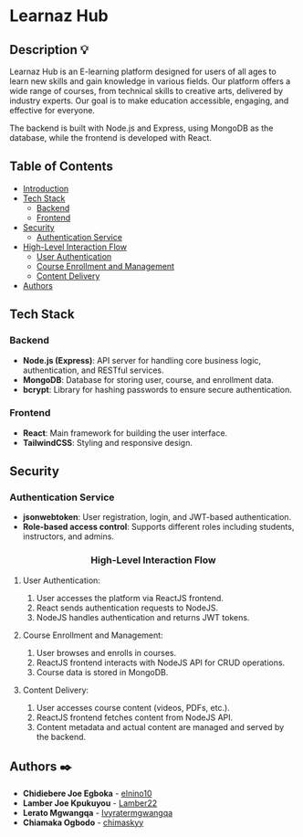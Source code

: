 # Learnaz Hub

## Description :bulb:

Learnaz Hub is an E-learning platform designed for users of all ages to learn new skills and gain knowledge in various fields. Our platform offers a wide range of courses, from technical skills to creative arts, delivered by industry experts. Our goal is to make education accessible, engaging, and effective for everyone.

The backend is built with Node.js and Express, using MongoDB as the database, while the frontend is developed with React.

## Table of Contents

- [Introduction](#description)
- [Tech Stack](#tech-stack)
  - [Backend](#backend)
  - [Frontend](#frontend)
- [Security](#security)
  - [Authentication Service](#authentication-service)
- [High-Level Interaction Flow](#high-level-interaction-flow)
  - [User Authentication](#user-authentication)
  - [Course Enrollment and Management](#course-enrollment-and-management)
  - [Content Delivery](#content-delivery)
- [Authors](#authors)

## Tech Stack

### Backend

- **Node.js (Express)**: API server for handling core business logic, authentication, and RESTful services.
- **MongoDB**: Database for storing user, course, and enrollment data.
- **bcrypt**: Library for hashing passwords to ensure secure authentication.

### Frontend

- **React**: Main framework for building the user interface.
- **TailwindCSS**: Styling and responsive design.

## Security

### Authentication Service

- **jsonwebtoken**: User registration, login, and JWT-based authentication.
- **Role-based access control**: Supports different roles including students, instructors, and admins.

<h3 align="center">High-Level Interaction Flow</h3>

1. User Authentication:
     1. User accesses the platform via ReactJS frontend.
     2. React sends authentication requests to NodeJS.
     3. NodeJS handles authentication and returns JWT tokens.

2. Course Enrollment and Management:
     1. User browses and enrolls in courses.
     2. ReactJS frontend interacts with NodeJS API for CRUD operations.
     3. Course data is stored in MongoDB.

3. Content Delivery:
     1. User accesses course content (videos, PDFs, etc.).
     2. ReactJS frontend fetches content from NodeJS API.
     3. Content metadata and actual content are managed and served by the backend.

## Authors :black_nib:

- **Chidiebere Joe Egboka** - [elnino10](https://github.com/elnino10)
- **Lamber Joe Kpukuyou** - [Lamber22](https://github.com/Lamber22)
- **Lerato Mgwangqa** - [Ivyratermgwangqa](https://github.com/Ivyratermgwangqa)
- **Chiamaka Ogbodo** - [chimaskyy](https://github.com/chimaskyy)


